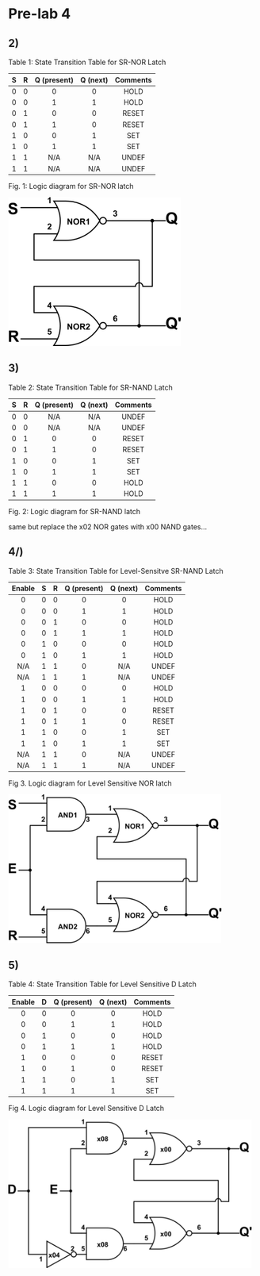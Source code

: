 # Pre-lab 4

## 2\)

Table 1: State Transition Table for SR-NOR Latch

|  S  |  R  | Q (present) | Q (next) | Comments |
| :-: | :-: | :---------: | :------: | :------: |
|  0  |  0  |      0      |    0     |   HOLD   |
|  0  |  0  |      1      |    1     |   HOLD   |
|  0  |  1  |      0      |    0     |  RESET   |
|  0  |  1  |      1      |    0     |  RESET   |
|  1  |  0  |      0      |    1     |   SET    |
|  1  |  0  |      1      |    1     |   SET    |
|  1  |  1  |     N/A     |   N/A    |  UNDEF   |
|  1  |  1  |     N/A     |   N/A    |  UNDEF   |

Fig. 1: Logic diagram for SR-NOR latch

![SR-NOR-LATCH](./sr-nor-latch.png)

## 3\)

Table 2: State Transition Table for SR-NAND Latch

|  S  |  R  | Q (present) | Q (next) | Comments |
| :-: | :-: | :---------: | :------: | :------: |
|  0  |  0  |     N/A     |   N/A    |  UNDEF   |
|  0  |  0  |     N/A     |   N/A    |  UNDEF   |
|  0  |  1  |      0      |    0     |  RESET   |
|  0  |  1  |      1      |    0     |  RESET   |
|  1  |  0  |      0      |    1     |   SET    |
|  1  |  0  |      1      |    1     |   SET    |
|  1  |  1  |      0      |    0     |   HOLD   |
|  1  |  1  |      1      |    1     |   HOLD   |

Fig. 2: Logic diagram for SR-NAND latch

same but replace the x02 NOR gates with x00 NAND gates...

## 4/)

Table 3: State Transition Table for Level-Sensitve SR-NAND Latch

| Enable |  S  |  R  | Q (present) | Q (next) | Comments |
| :----: | :-: | :-: | :---------: | :------: | :------: |
|   0    |  0  |  0  |      0      |    0     |   HOLD   |
|   0    |  0  |  0  |      1      |    1     |   HOLD   |
|   0    |  0  |  1  |      0      |    0     |   HOLD   |
|   0    |  0  |  1  |      1      |    1     |   HOLD   |
|   0    |  1  |  0  |      0      |    0     |   HOLD   |
|   0    |  1  |  0  |      1      |    1     |   HOLD   |
|  N/A   |  1  |  1  |      0      |   N/A    |  UNDEF   |
|  N/A   |  1  |  1  |      1      |   N/A    |  UNDEF   |
|   1    |  0  |  0  |      0      |    0     |   HOLD   |
|   1    |  0  |  0  |      1      |    1     |   HOLD   |
|   1    |  0  |  1  |      0      |    0     |  RESET   |
|   1    |  0  |  1  |      1      |    0     |  RESET   |
|   1    |  1  |  0  |      0      |    1     |   SET    |
|   1    |  1  |  0  |      1      |    1     |   SET    |
|  N/A   |  1  |  1  |      0      |   N/A    |  UNDEF   |
|  N/A   |  1  |  1  |      1      |   N/A    |  UNDEF   |

Fig 3. Logic diagram for Level Sensitive NOR latch

![Level sensitive NOR latch](./lv-sen-nor-latch.png)

## 5\)

Table 4: State Transition Table for Level Sensitive D Latch

| Enable |  D  | Q (present) | Q (next) | Comments |
| :----: | :-: | :---------: | :------: | :------: |
|   0    |  0  |      0      |    0     |   HOLD   |
|   0    |  0  |      1      |    1     |   HOLD   |
|   0    |  1  |      0      |    0     |   HOLD   |
|   0    |  1  |      1      |    1     |   HOLD   |
|   1    |  0  |      0      |    0     |  RESET   |
|   1    |  0  |      1      |    0     |  RESET   |
|   1    |  1  |      0      |    1     |   SET    |
|   1    |  1  |      1      |    1     |   SET    |

Fig 4. Logic diagram for Level Sensitive D Latch

![](./level-sensitive-d-latch.png)

<style>
    img {
        height: 300px;
        width: auto;
    }
</style>
